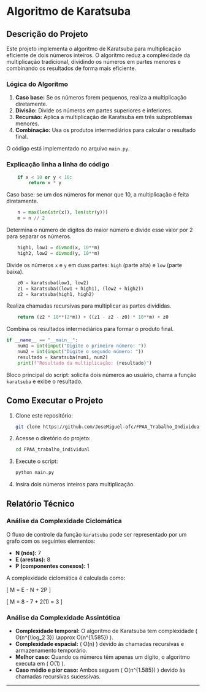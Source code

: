 # Algoritmo de Karatsuba

## Descrição do Projeto

Este projeto implementa o algoritmo de Karatsuba para multiplicação eficiente de dois números inteiros. O algoritmo reduz a complexidade da multiplicação tradicional, dividindo os números em partes menores e combinando os resultados de forma mais eficiente.

### Lógica do Algoritmo

1. **Caso base:** Se os números forem pequenos, realiza a multiplicação diretamente.
2. **Divisão:** Divide os números em partes superiores e inferiores.
3. **Recursão:** Aplica a multiplicação de Karatsuba em três subproblemas menores.
4. **Combinação:** Usa os produtos intermediários para calcular o resultado final.

O código está implementado no arquivo `main.py`.

### Explicação linha a linha do código

```python
    if x < 10 or y < 10:
        return x * y
```
Caso base: se um dos números for menor que 10, a multiplicação é feita diretamente.

```python
    n = max(len(str(x)), len(str(y)))
    m = n // 2
```
Determina o número de dígitos do maior número e divide esse valor por 2 para separar os números.

```python
    high1, low1 = divmod(x, 10**m)
    high2, low2 = divmod(y, 10**m)
```
Divide os números `x` e `y` em duas partes: `high` (parte alta) e `low` (parte baixa).

```python
    z0 = karatsuba(low1, low2)
    z1 = karatsuba((low1 + high1), (low2 + high2))
    z2 = karatsuba(high1, high2)
```
Realiza chamadas recursivas para multiplicar as partes divididas.

```python
    return (z2 * 10**(2*m)) + ((z1 - z2 - z0) * 10**m) + z0
```
Combina os resultados intermediários para formar o produto final.

```python
if __name__ == "__main__":
    num1 = int(input("Digite o primeiro número: "))
    num2 = int(input("Digite o segundo número: "))
    resultado = karatsuba(num1, num2)
    print(f"Resultado da multiplicação: {resultado}")
```
Bloco principal do script: solicita dois números ao usuário, chama a função `karatsuba` e exibe o resultado.

## Como Executar o Projeto

1. Clone este repositório:
   ```sh
   git clone https://github.com/JoseMiguel-ofc/FPAA_Trabalho_Individual.git
   ```
2. Acesse o diretório do projeto:
   ```sh
   cd FPAA_trabalho_individual
   ```
3. Execute o script:
   ```sh
   python main.py
   ```
4. Insira dois números inteiros para multiplicação.

## Relatório Técnico

### Análise da Complexidade Ciclomática

O fluxo de controle da função `karatsuba` pode ser representado por um grafo com os seguintes elementos:

- **N (nós):** 7
- **E (arestas):** 8
- **P (componentes conexos):** 1

A complexidade ciclomática é calculada como:

\[ M = E - N + 2P \]

\[ M = 8 - 7 + 2(1) = 3 \]

### Análise da Complexidade Assintótica

- **Complexidade temporal:** O algoritmo de Karatsuba tem complexidade \( O(n^{\log_2 3}) \approx O(n^{1.585}) \).
- **Complexidade espacial:** \( O(n) \) devido às chamadas recursivas e armazenamento temporário.
- **Melhor caso:** Quando os números têm apenas um dígito, o algoritmo executa em \( O(1) \).
- **Caso médio e pior caso:** Ambos seguem \( O(n^{1.585}) \) devido às chamadas recursivas sucessivas.

---

